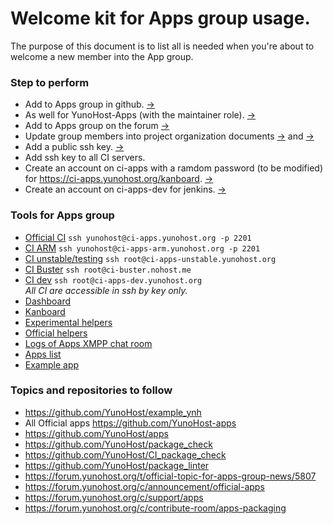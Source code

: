 # Welcome kit for Apps group usage.

The purpose of this document is to list all is needed when you're about to welcome a new member into the App group.

### Step to perform

- Add to Apps group in github. [->](https://github.com/orgs/YunoHost/teams/apps/members)
- As well for YunoHost-Apps (with the maintainer role). [->](https://github.com/orgs/YunoHost-Apps/teams/apps-group/members)
- Add to Apps group on the forum [->](https://forum.yunohost.org/groups/Apps)
- Update group members into project organization documents [->](https://github.com/YunoHost/project-organization/blob/master/yunohost_project_organization.md#composition-of-groups) and [->](https://github.com/YunoHost/project-organization/blob/master/yunohost_project_organization_fr.md#composition-des-groupes)
- Add a public ssh key. [->](https://github.com/YunoHost/project-organization/blob/master/ynh-ssh-keys.md)
- Add ssh key to all CI servers.
- Create an account on ci-apps with a ramdom password (to be modified) for https://ci-apps.yunohost.org/kanboard. [->](https://ci-apps.yunohost.org/yunohost/admin/)
- Create an account on ci-apps-dev for jenkins. [->](https://ci-apps-dev.yunohost.org/yunohost/admin)

### Tools for Apps group

- [Official CI](https://ci-apps.yunohost.org) `ssh yunohost@ci-apps.yunohost.org -p 2201`
- [CI ARM](https://ci-apps-arm.yunohost.org) `ssh yunohost@ci-apps-arm.yunohost.org -p 2201`
- [CI unstable/testing](https://ci-apps-unstable.yunohost.org) `ssh root@ci-apps-unstable.yunohost.org`
- [CI Buster](https://ci-buster.nohost.me) `ssh root@ci-buster.nohost.me`
- [CI dev](https://ci-apps-dev.yunohost.org) `ssh root@ci-apps-dev.yunohost.org`  
*All CI are accessible in ssh by key only.*
- [Dashboard](https://dash.yunohost.org/)
- [Kanboard](https://ci-apps.yunohost.org/kanboard)
- [Experimental helpers](https://github.com/YunoHost-Apps/Experimental_helpers)
- [Official helpers](https://yunohost.org/#/packaging_apps_helpers_en)
- [Logs of Apps XMPP chat room](https://im.yunohost.org/logs/apps)
- [Apps list](https://yunohost.org/#/apps)
- [Example app](https://github.com/YunoHost/example_ynh)

### Topics and repositories to follow

- https://github.com/YunoHost/example_ynh
- All Official apps https://github.com/YunoHost-apps
- https://github.com/YunoHost/apps
- https://github.com/YunoHost/package_check
- https://github.com/YunoHost/CI_package_check
- https://github.com/YunoHost/package_linter
- https://forum.yunohost.org/t/official-topic-for-apps-group-news/5807
- https://forum.yunohost.org/c/announcement/official-apps
- https://forum.yunohost.org/c/support/apps
- https://forum.yunohost.org/c/contribute-room/apps-packaging
